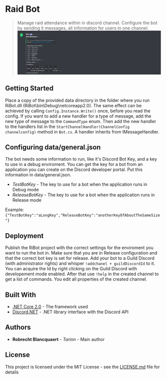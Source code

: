 # Raid Bot

> Manage raid attendance within in discord channel. Configure the bot by sending it messages, all information for users in one channel.
![](header.png)

## Getting Started

Place a copy of the provided data directory in the folder where you run RiBot.dll (RiBot\bin\Debug\netcoreapp2.0). The same effect can be achieved by calling ```Config.Instance.Write()``` once, before you read the config.
If you want to add a new handler for a type of message, add the new type of message to  the ```CommandType``` enum. Then add the new handler  to the handlers list in the ```StartChannelHandler(ChannelConfig channelconfig)``` method in ```Bot.cs```. A handler inherits from IMessageHandler.

## Configuring data/general.json

The bot needs some information to run, like it's Discord Bot Key, and a key to use in a debug enviroment. You can get the key for a bot from an application you can create on the Discord developer portal. Put this information in data/general.json.
* *TestBotKey* - The key to use for a bot when the application runs in Debug mode
* *ReleaseBotKey* - The key to use for a bot when the application runs in Release mode

Example:
```{"TestBotKey":"aLongKey","ReleaseBotKey":"anotherKeyOfAboutTheSameSize"}```

## Deployment

Publish the RiBot project with the correct settings for the enviroment you want to run the bot in. Make sure that you are in Release configuration and that the correct bot key is set for release. Add your bot to a Guild Discord (with administrator rights) and whisper ```!addchanel + guildDiscordId``` to it. You can acquire the Id by right clicking on the Guild Discord with developement mode enabled. After that use ```!help``` in the created channel to get a list of commands. You edit all properties of the created channel.

## Built With

* [.NET Core 2.0](https://www.microsoft.com/net/download/dotnet-core/2.0) - The framework used
* [Discord.NET](https://github.com/RogueException/Discord.Net) - .NET library interface with the Discord API


## Authors

* **Robrecht Blancquaert** - *Tarinn* - Main author


## License

This project is licensed under the MIT License - see the [LICENSE.md](LICENSE.md) file for details

